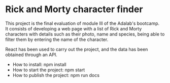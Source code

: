 # Rick and Morty character finder

This project is the final evaluation of module III of the Adalab's bootcamp. <br>
It consists of developing a web page with a list of Rick and Morty characters with details such as their photo, name and species, being able to filter them by entering the name of the character.

React has been used to carry out the project, and the data has been obtained through an API.

<ul>
<li>How to install: npm install</li>
<li>How to start the project: npm start</li>
<li>How to publish the project: npm run docs</li>
</ul>
